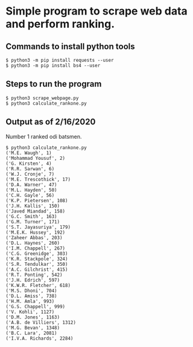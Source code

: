 # Simple program to scrape web data and perform ranking.

## Commands to install python tools
```
$ python3 -m pip install requests --user
$ python3 -m pip install bs4 --user
```

## Steps to run the program
```
$ python3 scrape_webpage.py
$ python3 calculate_rankone.py
```

## Output as of 2/16/2020
Number 1 ranked odi batsmen.
```
$ python3 calculate_rankone.py
('M.E. Waugh', 1)
('Mohammad Yousuf', 2)
('G. Kirsten', 4)
('R.R. Sarwan', 6)
('W.J. Cronje', 7)
('M.E. Trescothick', 17)
('D.A. Warner', 47)
('M.L. Hayden', 50)
('C.H. Gayle', 56)
('K.P. Pietersen', 108)
('J.H. Kallis', 150)
('Javed Miandad', 158)
('G.C. Smith', 163)
('G.M. Turner', 171)
('S.T. Jayasuriya', 179)
('M.E.K. Hussey', 192)
('Zaheer Abbas', 203)
('D.L. Haynes', 260)
('I.M. Chappell', 267)
('C.G. Greenidge', 303)
('K.R. Stackpole', 324)
('S.R. Tendulkar', 350)
('A.C. Gilchrist', 415)
('R.T. Ponting', 542)
('J.H. Edrich', 597)
('K.W.R. Fletcher', 618)
('M.S. Dhoni', 704)
('D.L. Amiss', 738)
('H.M. Amla', 993)
('G.S. Chappell', 999)
('V. Kohli', 1127)
('D.M. Jones', 1163)
('A.B. de Villiers', 1312)
('M.G. Bevan', 1348)
('B.C. Lara', 2081)
('I.V.A. Richards', 2284)
```
